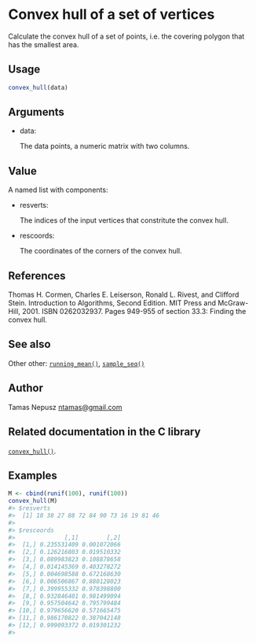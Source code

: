 # Convex hull of a set of vertices

Calculate the convex hull of a set of points, i.e. the covering polygon
that has the smallest area.

## Usage

``` r
convex_hull(data)
```

## Arguments

- data:

  The data points, a numeric matrix with two columns.

## Value

A named list with components:

- resverts:

  The indices of the input vertices that constritute the convex hull.

- rescoords:

  The coordinates of the corners of the convex hull.

## References

Thomas H. Cormen, Charles E. Leiserson, Ronald L. Rivest, and Clifford
Stein. Introduction to Algorithms, Second Edition. MIT Press and
McGraw-Hill, 2001. ISBN 0262032937. Pages 949-955 of section 33.3:
Finding the convex hull.

## See also

Other other:
[`running_mean()`](https://r.igraph.org/reference/running_mean.md),
[`sample_seq()`](https://r.igraph.org/reference/sample_seq.md)

## Author

Tamas Nepusz <ntamas@gmail.com>

## Related documentation in the C library

[`convex_hull()`](https://igraph.org/c/html/0.10.17/igraph-Nongraph.html#igraph_convex_hull).

## Examples

``` r
M <- cbind(runif(100), runif(100))
convex_hull(M)
#> $resverts
#>  [1] 10 38 27 88 72 84 90 73 16 19 81 46
#> 
#> $rescoords
#>              [,1]        [,2]
#>  [1,] 0.235531409 0.001072066
#>  [2,] 0.126216803 0.019510332
#>  [3,] 0.089983823 0.108878658
#>  [4,] 0.014145369 0.403278272
#>  [5,] 0.004698588 0.672168630
#>  [6,] 0.006506867 0.880128023
#>  [7,] 0.399955332 0.970398800
#>  [8,] 0.932846401 0.981499094
#>  [9,] 0.957504642 0.795799484
#> [10,] 0.979656620 0.571665475
#> [11,] 0.986170822 0.387042148
#> [12,] 0.999093372 0.019301232
#> 
```
